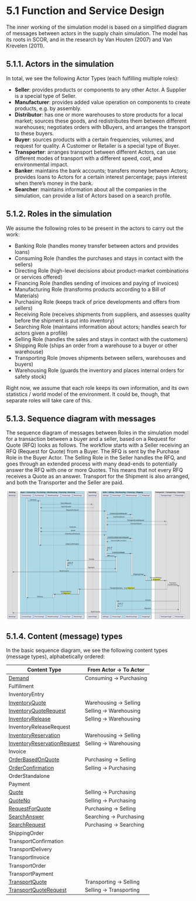# 5.1 Function and Service Design

The inner working of the simulation model is based on a simplified diagram of messages between actors in the supply chain simulation. The model has its roots in SCOR, and in the research by Van Houten (2007) and Van Krevelen (2011). 

## 5.1.1. Actors in the simulation

In total, we see the following Actor Types (each fulfilling multiple roles):
- **Seller**: provides products or components to any other Actor. A Supplier is a special type of Seller.
- **Manufacturer**: provides added value operation on components to create products, e.g. by assembly.
- **Distributor**: has one or more warehouses to store products for a  local market; sources these goods, and redistributes them between different warehouses; negotiates orders with bBuyers, and arranges the transport to these buyers.
- **Buyer**: sources products with a certain frequencies, volumes, and request for quality. A Customer or Retailer is a special type of Buyer.
- **Transporter**: arranges transport between different Actors, can use different modes of transport with a different speed, cost, and environmental impact.
- **Banker**: maintains the bank accounts; transfers money between Actors; provides loans to Actors for a certain interest percentage; pays interest when there’s money in the bank.
- **Searcher**: maintains information about all the companies in the simulation, can provide a list of Actors based on a search profile.


## 5.1.2. Roles in the simulation

We assume the following roles to be present in the actors to carry out the work:
- Banking Role (handles money transfer between actors and provides loans)
- Consuming Role (handles the purchases and stays in contact with the sellers)
- Directing Role (high-level decisions about product-market combinations or services offered)
- Financing Role (handles sending of invoices and paying of invoices)
- Manufacturing Role (transforms products according to a Bill of Materials)
- Purchasing Role (keeps track of price developments and offers from sellers)
- Receiving Role (receives shipments from suppliers, and assesses quality before the shipment is put into inventory)
- Searching Role (maintains information about actors; handles search for actors given a profile)
- Selling Role (handles the sales and stays in contact with the customers)
- Shipping Role (ships an order from a warehouse to a buyer or other warehouse)
- Transporting Role (moves shipments between sellers, warehouses and buyers)
- Warehousing Role (guards the inventory and places internal orders for safety stock)

Right now, we assume that each role keeps its own information, and its own statistics / world model of the environment. It could be, though, that separate roles will take care of this. 


## 5.1.3. Sequence diagram with messages

The sequence diagram of messages between Roles in the simulation model for a transaction between a buyer and a seller, based on a Request for Quote (RFQ) looks as follows. The workflow starts with a Seller receiving an RFQ (Request for Quote) from a Buyer. The RFQ is sent by the Purchase Role in the Buyer Actor. The Selling Role in the Seller handles the RFQ, and goes through an extended process with many dead-ends to potentially answer the RFQ with one or more Quotes. This means that not every RFQ receives a Quote as an answer. Transport for the Shipment is also arranged, and both the Transporter and the Seller are paid. 

![](diagrams/gscg-sim-sequence.svg)


## 5.1.4. Content (message) types

In the basic sequence diagram, we see the following content types (message types), alphabetically ordered:

| Content Type | From Actor &rarr; To Actor |
| ------------ | -------------------------- |
| [Demand](data-model/demand.md)                                             | Consuming &rarr; Purchasing |
| Fulfillment | |
| InventoryEntry | |
| [InventoryQuote](data-model/inventory-quote.md)                            | Warehousing &rarr; Selling  |
| [InventoryQuoteRequest](data-model/inventory-quote-request.md)             | Selling &rarr; Warehousing  |
| [InventoryRelease](data-model/inventory-release.md)                        | Selling &rarr; Warehousing  |
| InventoryReleaseRequest | |
| [InventoryReservation](data-model/inventory-reservation.md)                | Warehousing &rarr; Selling  |
| [InventoryReservationRequest](data-model/inventory-reservation-request.md) | Selling &rarr; Warehousing  |
| Invoice | |
| [OrderBasedOnQuote](data-model/order-based-onquote.md)                     | Purchasing &rarr; Selling   |
| [OrderConfirmation](data-model/order-confirmation.md)                      | Selling &rarr; Purchasing   |
| OrderStandalone | |
| Payment | |
| [Quote](data-model/quote.md)                                               | Selling &rarr; Purchasing   |
| [QuoteNo](data-model/quote-no.md)                                          | Selling &rarr; Purchasing   |
| [RequestForQuote](data-model/request-for-quote.md)                         | Purchasing &rarr; Selling   |
| [SearchAnswer](data-model/search-answer.md)                                | Searching &rarr; Purchasing |
| [SearchRequest](data-model/search-request.md)                              | Purchasing &rarr; Searching |
| ShippingOrder | |
| TransportConfirmation | |
| TransportDelivery | |
| TransportInvoice | |
| TransportOrder | |
| TransportPayment | |
| [TransportQuote](data-model/transport-quote.md)                            | Transporting &rarr; Selling |
| [TransportQuoteRequest](data-model/transport-quote-request.md)             | Selling &rarr; Transporting |

